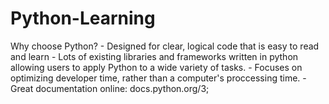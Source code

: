 # Python-Learning

Why choose Python?
    - Designed for clear, logical code that is easy to read and learn
    - Lots of existing libraries and frameworks written in python allowing users to apply Python to a wide variety of tasks.
    - Focuses on optimizing developer time, rather than a computer's proccessing time.
    - Great documentation online:
        docs.python.org/3;
    